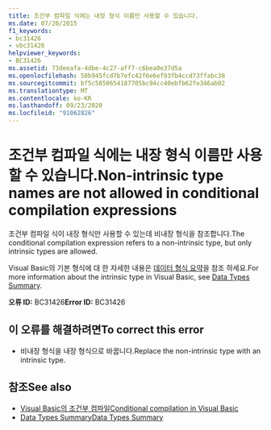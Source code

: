 ```yaml
---
title: 조건부 컴파일 식에는 내장 형식 이름만 사용할 수 있습니다.
ms.date: 07/20/2015
f1_keywords:
- bc31426
- vbc31426
helpviewer_keywords:
- BC31426
ms.assetid: 73deeafa-4dbe-4c27-aff7-c6bea0e37d5a
ms.openlocfilehash: 58b945fcd7b7efc42f6e6ef93fb4ccd73ffabc38
ms.sourcegitcommit: bf5c5850654187705bc94cc40ebfb62fe346ab02
ms.translationtype: MT
ms.contentlocale: ko-KR
ms.lasthandoff: 09/23/2020
ms.locfileid: "91062826"
---
```

# <a name="non-intrinsic-type-names-are-not-allowed-in-conditional-compilation-expressions"></a><span data-ttu-id="0daa0-102">조건부 컴파일 식에는 내장 형식 이름만 사용할 수 있습니다.</span><span class="sxs-lookup"><span data-stu-id="0daa0-102">Non-intrinsic type names are not allowed in conditional compilation expressions</span></span>

<span data-ttu-id="0daa0-103">조건부 컴파일 식이 내장 형식만 사용할 수 있는데 비내장 형식을 참조합니다.</span><span class="sxs-lookup"><span data-stu-id="0daa0-103">The conditional compilation expression refers to a non-intrinsic type, but only intrinsic types are allowed.</span></span>  
  
 <span data-ttu-id="0daa0-104">Visual Basic의 기본 형식에 대 한 자세한 내용은 [데이터 형식 요약](../language-reference/keywords/data-types-summary.md)을 참조 하세요.</span><span class="sxs-lookup"><span data-stu-id="0daa0-104">For more information about the intrinsic type in Visual Basic, see [Data Types Summary](../language-reference/keywords/data-types-summary.md).</span></span>  
  
 <span data-ttu-id="0daa0-105">**오류 ID:** BC31426</span><span class="sxs-lookup"><span data-stu-id="0daa0-105">**Error ID:** BC31426</span></span>  
  
## <a name="to-correct-this-error"></a><span data-ttu-id="0daa0-106">이 오류를 해결하려면</span><span class="sxs-lookup"><span data-stu-id="0daa0-106">To correct this error</span></span>  
  
- <span data-ttu-id="0daa0-107">비내장 형식을 내장 형식으로 바꿉니다.</span><span class="sxs-lookup"><span data-stu-id="0daa0-107">Replace the non-intrinsic type with an intrinsic type.</span></span>  
  
## <a name="see-also"></a><span data-ttu-id="0daa0-108">참조</span><span class="sxs-lookup"><span data-stu-id="0daa0-108">See also</span></span>

- [<span data-ttu-id="0daa0-109">Visual Basic의 조건부 컴파일</span><span class="sxs-lookup"><span data-stu-id="0daa0-109">Conditional compilation in Visual Basic</span></span>](../programming-guide/program-structure/conditional-compilation.md)
- [<span data-ttu-id="0daa0-110">Data Types Summary</span><span class="sxs-lookup"><span data-stu-id="0daa0-110">Data Types Summary</span></span>](../language-reference/keywords/data-types-summary.md)

